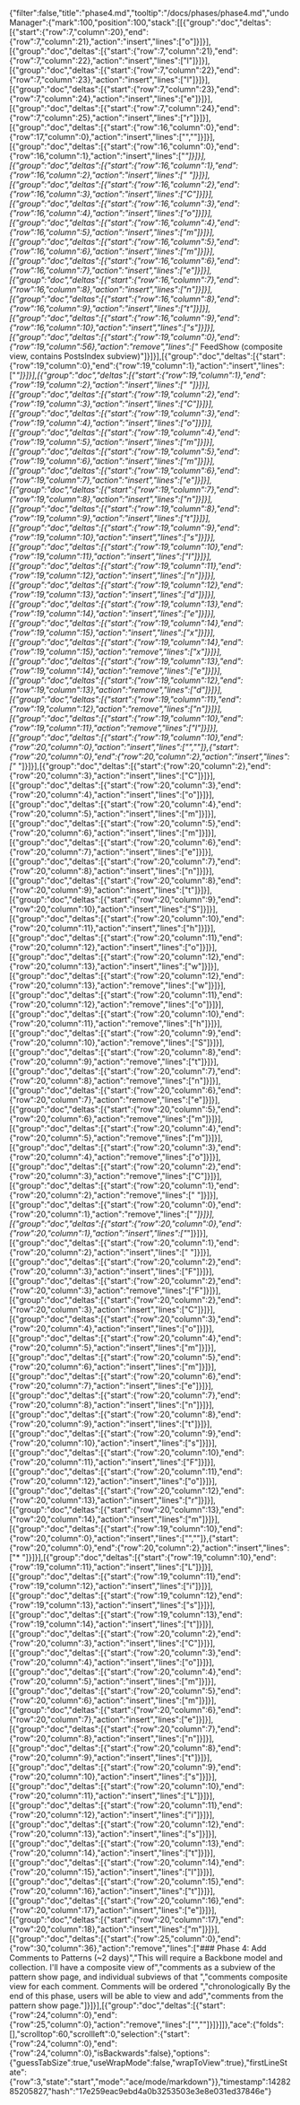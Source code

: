 {"filter":false,"title":"phase4.md","tooltip":"/docs/phases/phase4.md","undoManager":{"mark":100,"position":100,"stack":[[{"group":"doc","deltas":[{"start":{"row":7,"column":20},"end":{"row":7,"column":21},"action":"insert","lines":["o"]}]}],[{"group":"doc","deltas":[{"start":{"row":7,"column":21},"end":{"row":7,"column":22},"action":"insert","lines":["l"]}]}],[{"group":"doc","deltas":[{"start":{"row":7,"column":22},"end":{"row":7,"column":23},"action":"insert","lines":["l"]}]}],[{"group":"doc","deltas":[{"start":{"row":7,"column":23},"end":{"row":7,"column":24},"action":"insert","lines":["e"]}]}],[{"group":"doc","deltas":[{"start":{"row":7,"column":24},"end":{"row":7,"column":25},"action":"insert","lines":["r"]}]}],[{"group":"doc","deltas":[{"start":{"row":16,"column":0},"end":{"row":17,"column":0},"action":"insert","lines":["",""]}]}],[{"group":"doc","deltas":[{"start":{"row":16,"column":0},"end":{"row":16,"column":1},"action":"insert","lines":["*"]}]}],[{"group":"doc","deltas":[{"start":{"row":16,"column":1},"end":{"row":16,"column":2},"action":"insert","lines":[" "]}]}],[{"group":"doc","deltas":[{"start":{"row":16,"column":2},"end":{"row":16,"column":3},"action":"insert","lines":["C"]}]}],[{"group":"doc","deltas":[{"start":{"row":16,"column":3},"end":{"row":16,"column":4},"action":"insert","lines":["o"]}]}],[{"group":"doc","deltas":[{"start":{"row":16,"column":4},"end":{"row":16,"column":5},"action":"insert","lines":["m"]}]}],[{"group":"doc","deltas":[{"start":{"row":16,"column":5},"end":{"row":16,"column":6},"action":"insert","lines":["m"]}]}],[{"group":"doc","deltas":[{"start":{"row":16,"column":6},"end":{"row":16,"column":7},"action":"insert","lines":["e"]}]}],[{"group":"doc","deltas":[{"start":{"row":16,"column":7},"end":{"row":16,"column":8},"action":"insert","lines":["n"]}]}],[{"group":"doc","deltas":[{"start":{"row":16,"column":8},"end":{"row":16,"column":9},"action":"insert","lines":["t"]}]}],[{"group":"doc","deltas":[{"start":{"row":16,"column":9},"end":{"row":16,"column":10},"action":"insert","lines":["s"]}]}],[{"group":"doc","deltas":[{"start":{"row":19,"column":0},"end":{"row":19,"column":56},"action":"remove","lines":["* FeedShow (composite view, contains PostsIndex subview)"]}]}],[{"group":"doc","deltas":[{"start":{"row":19,"column":0},"end":{"row":19,"column":1},"action":"insert","lines":["*"]}]}],[{"group":"doc","deltas":[{"start":{"row":19,"column":1},"end":{"row":19,"column":2},"action":"insert","lines":[" "]}]}],[{"group":"doc","deltas":[{"start":{"row":19,"column":2},"end":{"row":19,"column":3},"action":"insert","lines":["C"]}]}],[{"group":"doc","deltas":[{"start":{"row":19,"column":3},"end":{"row":19,"column":4},"action":"insert","lines":["o"]}]}],[{"group":"doc","deltas":[{"start":{"row":19,"column":4},"end":{"row":19,"column":5},"action":"insert","lines":["m"]}]}],[{"group":"doc","deltas":[{"start":{"row":19,"column":5},"end":{"row":19,"column":6},"action":"insert","lines":["m"]}]}],[{"group":"doc","deltas":[{"start":{"row":19,"column":6},"end":{"row":19,"column":7},"action":"insert","lines":["e"]}]}],[{"group":"doc","deltas":[{"start":{"row":19,"column":7},"end":{"row":19,"column":8},"action":"insert","lines":["n"]}]}],[{"group":"doc","deltas":[{"start":{"row":19,"column":8},"end":{"row":19,"column":9},"action":"insert","lines":["t"]}]}],[{"group":"doc","deltas":[{"start":{"row":19,"column":9},"end":{"row":19,"column":10},"action":"insert","lines":["s"]}]}],[{"group":"doc","deltas":[{"start":{"row":19,"column":10},"end":{"row":19,"column":11},"action":"insert","lines":["I"]}]}],[{"group":"doc","deltas":[{"start":{"row":19,"column":11},"end":{"row":19,"column":12},"action":"insert","lines":["n"]}]}],[{"group":"doc","deltas":[{"start":{"row":19,"column":12},"end":{"row":19,"column":13},"action":"insert","lines":["d"]}]}],[{"group":"doc","deltas":[{"start":{"row":19,"column":13},"end":{"row":19,"column":14},"action":"insert","lines":["e"]}]}],[{"group":"doc","deltas":[{"start":{"row":19,"column":14},"end":{"row":19,"column":15},"action":"insert","lines":["x"]}]}],[{"group":"doc","deltas":[{"start":{"row":19,"column":14},"end":{"row":19,"column":15},"action":"remove","lines":["x"]}]}],[{"group":"doc","deltas":[{"start":{"row":19,"column":13},"end":{"row":19,"column":14},"action":"remove","lines":["e"]}]}],[{"group":"doc","deltas":[{"start":{"row":19,"column":12},"end":{"row":19,"column":13},"action":"remove","lines":["d"]}]}],[{"group":"doc","deltas":[{"start":{"row":19,"column":11},"end":{"row":19,"column":12},"action":"remove","lines":["n"]}]}],[{"group":"doc","deltas":[{"start":{"row":19,"column":10},"end":{"row":19,"column":11},"action":"remove","lines":["I"]}]}],[{"group":"doc","deltas":[{"start":{"row":19,"column":10},"end":{"row":20,"column":0},"action":"insert","lines":["",""]},{"start":{"row":20,"column":0},"end":{"row":20,"column":2},"action":"insert","lines":["* "]}]}],[{"group":"doc","deltas":[{"start":{"row":20,"column":2},"end":{"row":20,"column":3},"action":"insert","lines":["C"]}]}],[{"group":"doc","deltas":[{"start":{"row":20,"column":3},"end":{"row":20,"column":4},"action":"insert","lines":["o"]}]}],[{"group":"doc","deltas":[{"start":{"row":20,"column":4},"end":{"row":20,"column":5},"action":"insert","lines":["m"]}]}],[{"group":"doc","deltas":[{"start":{"row":20,"column":5},"end":{"row":20,"column":6},"action":"insert","lines":["m"]}]}],[{"group":"doc","deltas":[{"start":{"row":20,"column":6},"end":{"row":20,"column":7},"action":"insert","lines":["e"]}]}],[{"group":"doc","deltas":[{"start":{"row":20,"column":7},"end":{"row":20,"column":8},"action":"insert","lines":["n"]}]}],[{"group":"doc","deltas":[{"start":{"row":20,"column":8},"end":{"row":20,"column":9},"action":"insert","lines":["t"]}]}],[{"group":"doc","deltas":[{"start":{"row":20,"column":9},"end":{"row":20,"column":10},"action":"insert","lines":["S"]}]}],[{"group":"doc","deltas":[{"start":{"row":20,"column":10},"end":{"row":20,"column":11},"action":"insert","lines":["h"]}]}],[{"group":"doc","deltas":[{"start":{"row":20,"column":11},"end":{"row":20,"column":12},"action":"insert","lines":["o"]}]}],[{"group":"doc","deltas":[{"start":{"row":20,"column":12},"end":{"row":20,"column":13},"action":"insert","lines":["w"]}]}],[{"group":"doc","deltas":[{"start":{"row":20,"column":12},"end":{"row":20,"column":13},"action":"remove","lines":["w"]}]}],[{"group":"doc","deltas":[{"start":{"row":20,"column":11},"end":{"row":20,"column":12},"action":"remove","lines":["o"]}]}],[{"group":"doc","deltas":[{"start":{"row":20,"column":10},"end":{"row":20,"column":11},"action":"remove","lines":["h"]}]}],[{"group":"doc","deltas":[{"start":{"row":20,"column":9},"end":{"row":20,"column":10},"action":"remove","lines":["S"]}]}],[{"group":"doc","deltas":[{"start":{"row":20,"column":8},"end":{"row":20,"column":9},"action":"remove","lines":["t"]}]}],[{"group":"doc","deltas":[{"start":{"row":20,"column":7},"end":{"row":20,"column":8},"action":"remove","lines":["n"]}]}],[{"group":"doc","deltas":[{"start":{"row":20,"column":6},"end":{"row":20,"column":7},"action":"remove","lines":["e"]}]}],[{"group":"doc","deltas":[{"start":{"row":20,"column":5},"end":{"row":20,"column":6},"action":"remove","lines":["m"]}]}],[{"group":"doc","deltas":[{"start":{"row":20,"column":4},"end":{"row":20,"column":5},"action":"remove","lines":["m"]}]}],[{"group":"doc","deltas":[{"start":{"row":20,"column":3},"end":{"row":20,"column":4},"action":"remove","lines":["o"]}]}],[{"group":"doc","deltas":[{"start":{"row":20,"column":2},"end":{"row":20,"column":3},"action":"remove","lines":["C"]}]}],[{"group":"doc","deltas":[{"start":{"row":20,"column":1},"end":{"row":20,"column":2},"action":"remove","lines":[" "]}]}],[{"group":"doc","deltas":[{"start":{"row":20,"column":0},"end":{"row":20,"column":1},"action":"remove","lines":["*"]}]}],[{"group":"doc","deltas":[{"start":{"row":20,"column":0},"end":{"row":20,"column":1},"action":"insert","lines":["*"]}]}],[{"group":"doc","deltas":[{"start":{"row":20,"column":1},"end":{"row":20,"column":2},"action":"insert","lines":[" "]}]}],[{"group":"doc","deltas":[{"start":{"row":20,"column":2},"end":{"row":20,"column":3},"action":"insert","lines":["F"]}]}],[{"group":"doc","deltas":[{"start":{"row":20,"column":2},"end":{"row":20,"column":3},"action":"remove","lines":["F"]}]}],[{"group":"doc","deltas":[{"start":{"row":20,"column":2},"end":{"row":20,"column":3},"action":"insert","lines":["C"]}]}],[{"group":"doc","deltas":[{"start":{"row":20,"column":3},"end":{"row":20,"column":4},"action":"insert","lines":["o"]}]}],[{"group":"doc","deltas":[{"start":{"row":20,"column":4},"end":{"row":20,"column":5},"action":"insert","lines":["m"]}]}],[{"group":"doc","deltas":[{"start":{"row":20,"column":5},"end":{"row":20,"column":6},"action":"insert","lines":["m"]}]}],[{"group":"doc","deltas":[{"start":{"row":20,"column":6},"end":{"row":20,"column":7},"action":"insert","lines":["e"]}]}],[{"group":"doc","deltas":[{"start":{"row":20,"column":7},"end":{"row":20,"column":8},"action":"insert","lines":["n"]}]}],[{"group":"doc","deltas":[{"start":{"row":20,"column":8},"end":{"row":20,"column":9},"action":"insert","lines":["t"]}]}],[{"group":"doc","deltas":[{"start":{"row":20,"column":9},"end":{"row":20,"column":10},"action":"insert","lines":["s"]}]}],[{"group":"doc","deltas":[{"start":{"row":20,"column":10},"end":{"row":20,"column":11},"action":"insert","lines":["F"]}]}],[{"group":"doc","deltas":[{"start":{"row":20,"column":11},"end":{"row":20,"column":12},"action":"insert","lines":["o"]}]}],[{"group":"doc","deltas":[{"start":{"row":20,"column":12},"end":{"row":20,"column":13},"action":"insert","lines":["r"]}]}],[{"group":"doc","deltas":[{"start":{"row":20,"column":13},"end":{"row":20,"column":14},"action":"insert","lines":["m"]}]}],[{"group":"doc","deltas":[{"start":{"row":19,"column":10},"end":{"row":20,"column":0},"action":"insert","lines":["",""]},{"start":{"row":20,"column":0},"end":{"row":20,"column":2},"action":"insert","lines":["* "]}]}],[{"group":"doc","deltas":[{"start":{"row":19,"column":10},"end":{"row":19,"column":11},"action":"insert","lines":["L"]}]}],[{"group":"doc","deltas":[{"start":{"row":19,"column":11},"end":{"row":19,"column":12},"action":"insert","lines":["i"]}]}],[{"group":"doc","deltas":[{"start":{"row":19,"column":12},"end":{"row":19,"column":13},"action":"insert","lines":["s"]}]}],[{"group":"doc","deltas":[{"start":{"row":19,"column":13},"end":{"row":19,"column":14},"action":"insert","lines":["t"]}]}],[{"group":"doc","deltas":[{"start":{"row":20,"column":2},"end":{"row":20,"column":3},"action":"insert","lines":["C"]}]}],[{"group":"doc","deltas":[{"start":{"row":20,"column":3},"end":{"row":20,"column":4},"action":"insert","lines":["o"]}]}],[{"group":"doc","deltas":[{"start":{"row":20,"column":4},"end":{"row":20,"column":5},"action":"insert","lines":["m"]}]}],[{"group":"doc","deltas":[{"start":{"row":20,"column":5},"end":{"row":20,"column":6},"action":"insert","lines":["m"]}]}],[{"group":"doc","deltas":[{"start":{"row":20,"column":6},"end":{"row":20,"column":7},"action":"insert","lines":["e"]}]}],[{"group":"doc","deltas":[{"start":{"row":20,"column":7},"end":{"row":20,"column":8},"action":"insert","lines":["n"]}]}],[{"group":"doc","deltas":[{"start":{"row":20,"column":8},"end":{"row":20,"column":9},"action":"insert","lines":["t"]}]}],[{"group":"doc","deltas":[{"start":{"row":20,"column":9},"end":{"row":20,"column":10},"action":"insert","lines":["s"]}]}],[{"group":"doc","deltas":[{"start":{"row":20,"column":10},"end":{"row":20,"column":11},"action":"insert","lines":["L"]}]}],[{"group":"doc","deltas":[{"start":{"row":20,"column":11},"end":{"row":20,"column":12},"action":"insert","lines":["i"]}]}],[{"group":"doc","deltas":[{"start":{"row":20,"column":12},"end":{"row":20,"column":13},"action":"insert","lines":["s"]}]}],[{"group":"doc","deltas":[{"start":{"row":20,"column":13},"end":{"row":20,"column":14},"action":"insert","lines":["t"]}]}],[{"group":"doc","deltas":[{"start":{"row":20,"column":14},"end":{"row":20,"column":15},"action":"insert","lines":["I"]}]}],[{"group":"doc","deltas":[{"start":{"row":20,"column":15},"end":{"row":20,"column":16},"action":"insert","lines":["t"]}]}],[{"group":"doc","deltas":[{"start":{"row":20,"column":16},"end":{"row":20,"column":17},"action":"insert","lines":["e"]}]}],[{"group":"doc","deltas":[{"start":{"row":20,"column":17},"end":{"row":20,"column":18},"action":"insert","lines":["m"]}]}],[{"group":"doc","deltas":[{"start":{"row":25,"column":0},"end":{"row":30,"column":36},"action":"remove","lines":["### Phase 4: Add Comments to Patterns (~2 days)","This will require a Backbone model and collection. I'll have a composite view of","comments as a subview of the pattern show page, and individual subviews of that ","comments composite view for each comment. Comments will be ordered ","chronologically By the end of this phase, users will be able to view and add","comments from the pattern show page."]}]}],[{"group":"doc","deltas":[{"start":{"row":24,"column":0},"end":{"row":25,"column":0},"action":"remove","lines":["",""]}]}]]},"ace":{"folds":[],"scrolltop":60,"scrollleft":0,"selection":{"start":{"row":24,"column":0},"end":{"row":24,"column":0},"isBackwards":false},"options":{"guessTabSize":true,"useWrapMode":false,"wrapToView":true},"firstLineState":{"row":3,"state":"start","mode":"ace/mode/markdown"}},"timestamp":1428285205827,"hash":"17e259eac9ebd4a0b3253503e3e8e031ed37846e"}